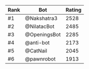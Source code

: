 Rank|Bot|Rating
---|---|---
#1|@Nakshatra3|2528
#2|@NilatacBot|2485
#3|@OpeningsBot|2285
#4|@anti-bot|2173
#5|@CatNail|2045
#6|@pawnrobot|1913
